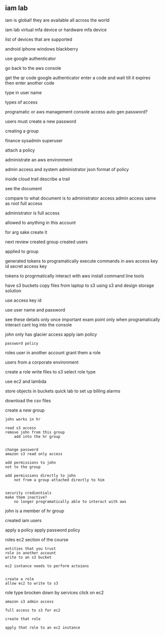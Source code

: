 
iam lab 
------------------------------

iam is global!
    they are available all across the world 

iam lab
virtual mfa device or 
hardware mfa device

list of devices that are supported

android 
iphone 
windows
blackberry

use google authenticator

go back to the aws console

get the qr code
google authenticator
enter a code and wait till it expires
then enter another code

type in user name

types of access

programatic or
aws management console access
auto gen password?

users must create a new password

creating a group

finance sysadmin
superuser

attach a policy

administrate an aws environment

admin access and system administrator
    json format of policy

inside cloud trail 
describe a trail

see the document

compare to what document is to administrator access 
admin access
    same as root 
    full access

administrator is full access

allowed to anything in this account

for arg sake create it

next review
created group 
created users

applied to group

generated tokens to programatically execute commands in aws 
    access key id 
    secret access key

tokens to progrmatically interact with aws
install command line tools

have s3 buckets
copy files from laptop to s3
    using s3 and design storage solution

use access key id

use user name and password

see these details only once
important exam point
    only when programatically interact
    cant log into the console

john only has glacier access
apply iam policy

    password policy
roles
user in another account grant them a role

users from a corporate environment

create a role
    write files to s3
    select role type 

use ec2 and lambda

store objects in buckets
quick lab to set up billing alarms

download the csv files

create a new group 

    john works in hr 

    read s3 access
    remove john from this group
        add into the hr group

    
    change password 
    amazon s3 read only access 

    add permissions to john 
    not to the group 

    add permissions directly to john 
        not from a group attached directly to him 


    security credientials 
    make them inactive?
        no longer programatically able to interact with aws 

john is a member of hr group 


created iam users 

apply a policy
    apply password policy 

roles ec2 section of the course 

    entities that you trust 
    role in another account 
    write to an s3 bucket 

    ec2 isntance needs to perform actoions 


    create a role 
    allow ec2 to write to s3 

role type brocken down by services 
    click on ec2 

    amazon s3 admin access 

    full access to s3 for ec2 

    create that role 

    apply that role to an ec2 instance 
    
